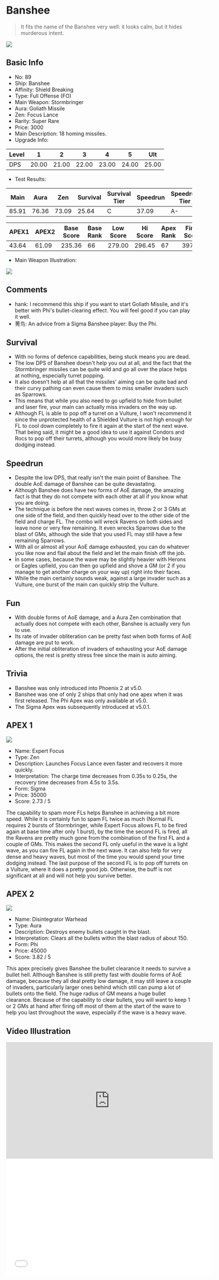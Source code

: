# Banshee

> It fits the name of the Banshee very well: it looks calm, but it hides murderous intent.

<img src="/ships/ship_89.png" style={{zoom:1}}/>

## Basic Info

- No: 89
- Ship: Banshee
- Affinity: Shield Breaking
- Type: Full Offense (FO)
- Main Weapon: Stormbringer
- Aura: Goliath Missile
- Zen: Focus Lance
- Rarity: Super Rare
- Price: 3000
- Main Description: 18 homing missiles.
- Upgrade Info: 

| Level | 1 | 2 | 3 | 4 | 5 | Ult |
|--|--|--|--|--|--|--|
| DPS | 20.00 | 21.00 | 22.00 | 23.00 | 24.00 | 25.00 |

- Test Results: 

| Main | Aura | Zen | Survival | Survival Tier | Speedrun | Speedrun Tier | Fun | Fun Tier |
|--|--|--|--|--|--|--|--|--|
| 85.91 | 76.36 | 73.09 | 25.64 | C | 37.09 | A- | 38.73 | A- |

| APEX1 | APEX2 | Base Score | Base Rank | Low Score | Hi Score | Apex Rank | Final Score | FinalRank |
|--|--|--|--|--|--|--|--|--|
| 43.64 | 61.09 | 235.36 | 66 | 279.00 | 296.45 | 67 | 397.91 | 60 |

- Main Weapon Illustration:

<img src="/illustration/main_89.gif" style={{zoom:1}}/>

## Comments

- hank: I recommend this ship if you want to start Goliath Missile, and it's better with Phi's bullet-clearing effect. You will feel good if you can play it well.
- 菁鸟: An advice from a Sigma Banshee player: Buy the Phi.

## Survival

- With no forms of defence capabilities, being stuck means you are dead.
- The low DPS of Banshee doesn't help you out at all, and the fact that the Stormbringer missiles can be quite wild and go all over the place helps at nothing, especially turret popping.
- It also doesn't help at all that the missiles' aiming can be quite bad and their curvy pathing can even cause them to miss smaller invaders such as Sparrows.
- This means that while you also need to go upfield to hide from bullet and laser fire, your main can actually miss invaders on the way up.
- Although FL is able to pop off a turret on a Vulture, I won't recommend it since the unprotected health of a Shielded Vulture is not high enough for FL to cool down completely to fire it again at the start of the next wave. That being said, it might be a good idea to use it against Condors and Rocs to pop off their turrets, although you would more likely be busy dodging instead.

## Speedrun

- Despite the low DPS, that really isn't the main point of Banshee. The double AoE damage of Banshee can be quite devastating.
- Although Banshee does have two forms of AoE damage, the amazing fact is that they do not compete with each other at all if you know what you are doing.
- The technique is before the next waves comes in, throw 2 or 3 GMs at one side of the field, and then quickly head over to the other side of the field and charge FL. The combo will wreck Ravens on both sides and leave none or very few remaining. It even wrecks Sparrows due to the blast of GMs, although the side that you used FL may still have a few remaining Sparrows.
- With all or almost all your AoE damage exhausted, you can do whatever you like now and flail about the field and let the main finish off the job.
- In some cases, because the wave may be slightly heavier with Herons or Eagles upfield, you can then go upfield and shove a GM (or 2 if you manage to get another charge on your way up) right into their faces.
- While the main certainly sounds weak, against a large invader such as a Vulture, one burst of the main can quickly strip the Vulture.

## Fun

- With double forms of AoE damage, and a Aura Zen combination that actually does not compete with each other, Banshee is actually very fun to use.
- Its rate of invader obliteration can be pretty fast when both forms of AoE damage are put to work.
- After the initial obliteration of invaders of exhausting your AoE damage options, the rest is pretty stress free since the main is auto aiming.

## Trivia

- Banshee was only introduced into Phoenix 2 at v5.0.
- Banshee was one of only 2 ships that only had one apex when it was first released. The Phi Apex was only available at v5.0.
- The Sigma Apex was subsequently introduced at v5.0.1.

## APEX 1

<img src="/ships/ship_89_apex_1.png" style={{zoom:1}}/>

- Name: Expert Focus
- Type: Zen
- Description: Launches Focus Lance even faster and recovers it more quickly.
- Interpretation: The charge time decreases from 0.35s to 0.25s, the recovery time decreases from 4.5s to 3.5s.
- Form: Sigma
- Price: 35000
- Score: 2.73 / 5

The capability to spam more FLs helps Banshee in achieving a bit more speed. While it is certainly fun to spam FL twice as much (Normal FL requires 2 bursts of Stormbringer, while Expert Focus allows FL to be fired again at base time after only 1 burst), by the time the second FL is fired, all the Ravens are pretty much gone from the combination of the first FL and a couple of GMs. This makes the second FL only useful in the wave is a light wave, as you can fire FL again in the next wave. It can also help for very dense and heavy waves, but most of the time you would spend your time dodging instead. The last purpose of the second FL is to pop off turrets on a Vulture, where it does a pretty good job. Otherwise, the buff is not significant at all and will not help you survive better.

## APEX 2

<img src="/ships/ship_89_apex_2.png" style={{zoom:1}}/>

- Name: Disintegrator Warhead
- Type: Aura
- Description: Destroys enemy bullets caught in the blast.
- Interpretation: Clears all the bullets within the blast radius of about 150.
- Form: Phi
- Price: 45000
- Score: 3.82 / 5

This apex precisely gives Banshee the bullet clearance it needs to survive a bullet hell. Although Banshee is still pretty fast with double forms of AoE damage, because they all deal pretty low damage, it may still leave a couple of invaders, particularly larger ones behind which still can pump a lot of bullets onto the field. The huge radius of GM means a huge bullet clearance. Because of the capability to clear bullets, you will want to keep 1 or 2 GMs at hand after firing off most of them at the start of the wave to help you last throughout the wave, especially if the wave is a heavy wave.

## Video Illustration

<iframe width="560" height="315" src="https://www.youtube.com/embed/AM1OodHCyv0?si=4G3Czh3aLvL5gEnQ" title="YouTube video player" frameborder="0" allow="accelerometer; autoplay; clipboard-write; encrypted-media; gyroscope; picture-in-picture; web-share" referrerpolicy="strict-origin-when-cross-origin" allowfullscreen></iframe>

<br/>

<iframe width="560" height="315" src="//player.bilibili.com/player.html?aid=827345932&bvid=BV1Sg4y1N7N2&cid=1164147601&p=1&autoplay=false" scrolling="no" border="0" frameborder="no" allow="accelerometer; autoplay; clipboard-write; encrypted-media; gyroscope; picture-in-picture; web-share" framespacing="0" allowfullscreen="true"> </iframe>